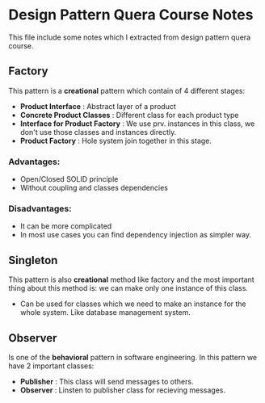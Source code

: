 # Design Pattern Quera Course Notes

This file include some notes which I extracted from design pattern quera course.

## Factory

This pattern is a **creational** pattern which contain of 4 different stages:
* **Product Interface** : Abstract layer of a product
* **Concrete Product Classes** : Different class for each product type
* **Interface for Product Factory** : We use prv. instances in this class, we don't use those classes and instances directly.
* **Product Factory** : Hole system join together in this stage.

### Advantages:
* Open/Closed SOLID principle
* Without coupling and classes dependencies

### Disadvantages:
* It can be more complicated
* In most use cases you can find dependency injection as simpler way.



## Singleton

This pattern is also **creational** method like factory and the most important thing about this method is: we can make only one instance of this class.
* Can be used for classes which we need to make an instance for the whole system. Like database management system.


## Observer
Is one of the **behavioral** pattern in software engineering.
In this pattern we have 2 important classes:
* **Publisher** : This class will send messages to others.
* **Observer** : Linsten to publisher class for recieving messages.
